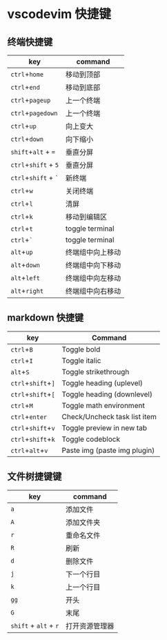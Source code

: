 # vscodevim 快捷键

## 终端快捷键

| key                      | command          |
| ------------------------ | ---------------- |
| `ctrl`+`home`            | 移动到顶部       |
| `ctrl`+`end`             | 移动到底部       |
| `ctrl`+`pageup`          | 上一个终端       |
| `ctrl`+`pagedown`        | 上一个终端       |
| `ctrl`+`up`              | 向上变大         |
| `ctrl`+`down`            | 向下缩小         |
| `shift`+`alt` + `=`      | 垂直分屏         |
| `ctrl`+`shift` + `5`     | 垂直分屏         |
| `ctrl`+`shift` + `` ` `` | 新终端           |
| `ctrl`+`w`               | 关闭终端         |
| `ctrl`+`l`               | 清屏             |
| `ctrl`+`k`               | 移动到编辑区     |
| `ctrl`+`t`               | toggle terminal  |
| `ctrl`+`` ` ``           | toggle terminal  |
| `alt`+`up`               | 终端组中向上移动 |
| `alt`+`down`             | 终端组中向下移动 |
| `alt`+`left`             | 终端组中向左移动 |
| `alt`+`right`            | 终端组中向右移动 |

## markdown 快捷键

| key                | Command                      |
| ------------------ | ---------------------------- |
| `ctrl`+`B`         | Toggle bold                  |
| `ctrl`+`I`         | Toggle italic                |
| `alt`+`S`          | Toggle strikethrough         |
| `ctrl`+`shift`+`]` | Toggle heading (uplevel)     |
| `ctrl`+`shift`+`[` | Toggle heading (downlevel)   |
| `ctrl`+`M`         | Toggle math environment      |
| `ctrl`+`enter`     | Check/Uncheck task list item |
| `ctrl`+`shift`+`v` | Toggle preview in new tab    |
| `ctrl`+`shift`+`k` | Toggle codeblock             |
| `ctrl`+`alt`+`v`   | Paste img (paste img plugin) |

## 文件树捷键键

| key                   | command        |
| --------------------- | -------------- |
| `a`                   | 添加文件       |
| `A`                   | 添加文件夹     |
| `r`                   | 重命名文件     |
| `R`                   | 刷新           |
| `d`                   | 删除文件       |
| `j`                   | 下一个行目     |
| `k`                   | 上一个行目     |
| `gg`                  | 开头           |
| `G`                   | 末尾           |
| `shift` + `alt` + `r` | 打开资源管理器 |

